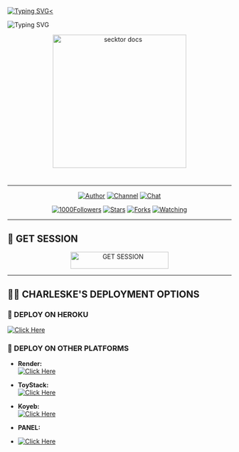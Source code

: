 <a href="https://gig.io/typing-svg"><img src="https://readme-typing-svg.demolab.com?font=Black+Ops+One&size=100&pause=1000&color=FF0000&center=true&width=2000&height=300&lines=CHARLESKE-VMD" alt="Typing SVG" /><
</p>

<a align="center"><img src="https://readme-typing-svg.demolab.com?font=EB+Red&weight=900&size=30&duration=4000&pause=1000&width=435&lines=My+Name+is+CHARLES-KE+VMD;Created+by+CHARLES KE;Fork+Me+and+Enjoy!" alt="Typing SVG" /></p> 


<p align="center">  
  <a href="https://files.catbox.moe/n6dmx3.jpeg">
    <img alt="secktor docs" height="300" src="https://files.catbox.moe/n6dmx3.jpeg">
    <h1 align="center"> 
    </h1>
  </a>
</p>  

---


<p align="center">
  <a href="https://github.com/charleske"><img title="Author" src="https://img.shields.io/badge/charleske-black?style=for-the-badge&logo=Github"></a> 
  <a href="https://whatsapp.com/channel/0029VaZuGSxEawdxZK9CzM0Y"><img title="Channel" src="https://img.shields.io/badge/CHANNEL-black?style=for-the-badge&logo=whatsapp"></a> 
  <a href="https://wa.me/254759626063"><img title="Chat" src="https://img.shields.io/badge/CHAT US-neon?style=for-the-badge&logo=whatsapp"></a>
</p>

<p align="center">
  <a href="https://github.com/charleskenya1?tab=followers"><img title="1000Followers" src="https://img.shields.io/github/followers/charleskenya1?label=Followers&style=social"></a>
  <a href="https://github.com/charleskenya1/BMW-MD/stargazers/"><img title="Stars" src="https://img.shields.io/github/stars/charleskenya1/BMW-MD?&style=social"></a>
  <a href="https://github.com/charleske/BMW-MD/network/members"><img title="Forks" src="https://img.shields.io/github/forks/charleskenya1CHARLESKE/BMW-MD?style=social"></a>
  <a href="https://github.com/charleskenya1/BMW-MD/watchers"><img title="Watching" src="https://img.shields.io/github/watchers/charleskenya1/BMW-MD?label=Watching&style=social"></a>
</p>

---

## 🚀 GET SESSION

<p align="center">
  <a href="https://charle-ke.onrender.com">
    <img title="GET SESSION" src="https://img.shields.io/badge/GET SESSION-neonred?style=for-the-badge&logo=charleske" width="220" height="38.45"/>
  </a>
</p>

---

## 🧚‍♂️ CHARLESKE'S DEPLOYMENT OPTIONS

### 🔹 DEPLOY ON HEROKU

  [![Click Here](https://img.shields.io/badge/➤Click-Here-red.svg)](https://dashboard.heroku.com/new?template=https://github.com/Charleskenya1/CHARLESKE)
  
### 🔹 DEPLOY ON OTHER PLATFORMS
- **Render:**  
  [![Click Here](https://img.shields.io/badge/➤Click-Here-black.svg)](https://render.com)

- **ToyStack:**  
  [![Click Here](https://img.shields.io/badge/➤Click-Here-white.svg)](https://toystack.ai)

- **Koyeb:**  
  [![Click Here](https://img.shields.io/badge/➤Click-Here-green.svg)](https://koyeb.com)

- **PANEL:**
- 
   [![Click Here](https://img.shields.io/badge/➤Click-Here-white.svg)](https://host.talkdrove.com/auth/signup?ref=7D90F312)

